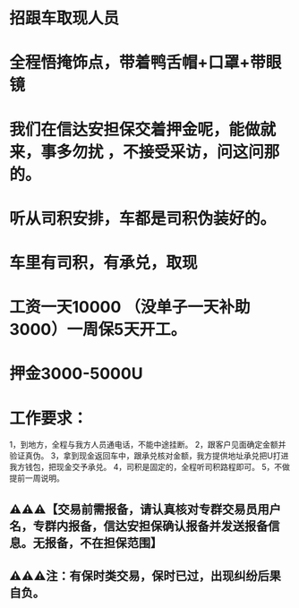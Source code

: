 # 招跟车取现人员
# 全程悟掩饰点，带着鸭舌帽+口罩+带眼镜
# 我们在信达安担保交着押金呢，能做就来，事多勿扰 ，不接受采访，问这问那的。
# 听从司积安排，车都是司积伪装好的。
# 车里有司积，有承兑，取现
# 工资一天10000 （没单子一天补助3000）一周保5天开工。
# 押金3000-5000U
# 工作要求：
1，到地方，全程与我方人员通电话，不能中途挂断。
2，跟客户见面确定金额并验证真伪。
3，拿到现金返回车中，跟承兑核对金额，我方提供地址承兑把U打进我方钱包，把现金交予承兑。
4，司积是固定的，全程听司积路程即可。
5，不做提前一周说明。

## ⚠️⚠️⚠️【交易前需报备，请认真核对专群交易员用户名，专群内报备，信达安担保确认报备并发送报备信息。无报备，不在担保范围】

## ⚠️⚠️⚠️注：有保时类交易，保时已过，出现纠纷后果自负。
